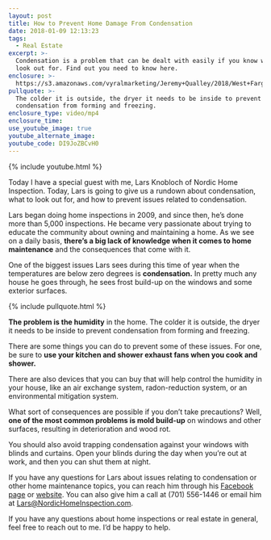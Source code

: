 ```yaml
---
layout: post
title: How to Prevent Home Damage From Condensation
date: 2018-01-09 12:13:23
tags:
  - Real Estate
excerpt: >-
  Condensation is a problem that can be dealt with easily if you know what to
  look out for. Find out you need to know here.
enclosure: >-
  https://s3.amazonaws.com/vyralmarketing/Jeremy+Qualley/2018/West+Fargo+Real+Estate-+Condensation.mp4
pullquote: >-
  The colder it is outside, the dryer it needs to be inside to prevent
  condensation from forming and freezing.
enclosure_type: video/mp4
enclosure_time:
use_youtube_image: true
youtube_alternate_image:
youtube_code: DI9JoZBCvH0
---
```



{% include youtube.html %}

Today I have a special guest with me, Lars Knobloch of Nordic Home Inspection. Today, Lars is going to give us a rundown about condensation, what to look out for, and how to prevent issues related to condensation.

Lars began doing home inspections in 2009, and since then, he’s done more than 5,000 inspections. He became very passionate about trying to educate the community about owning and maintaining a home. As we see on a daily basis, **there’s a big lack of knowledge when it comes to home maintenance** and the consequences that come with it.

One of the biggest issues Lars sees during this time of year when the temperatures are below zero degrees is **condensation.** In pretty much any house he goes through, he sees frost build-up on the windows and some exterior surfaces.

{% include pullquote.html %}

**The problem is the humidity** in the home. The colder it is outside, the dryer it needs to be inside to prevent condensation from forming and freezing.

There are some things you can do to prevent some of these issues. For one, be sure to **use your kitchen and shower exhaust fans when you cook and shower.**

There are also devices that you can buy that will help control the humidity in your house, like an air exchange system, radon-reduction system, or an environmental mitigation system.

What sort of consequences are possible if you don’t take precautions? Well, **one of the most common problems is mold build-up** on windows and other surfaces, resulting in deterioration and wood rot.&nbsp;

You should also avoid trapping condensation against your windows with blinds and curtains. Open your blinds during the day when you’re out at work, and then you can shut them at night.

If you have any questions for Lars about issues relating to condensation or other home maintenance topics, you can reach him through his [Facebook page](https://www.facebook.com/NordicHomeInspection/) or [website](https://www.nordichomeinspection.com/). You can also give him a call at (701) 556-1446 or email him at [Lars@NordicHomeInspection.com](javascript:void(location.href='mailto:'+String.fromCharCode(76,97,114,115,64,78,111,114,100,105,99,72,111,109,101,73,110,115,112,101,99,116,105,111,110,46,99,111,109))).

If you have any questions about home inspections or real estate in general, feel free to reach out to me. I’d be happy to help.